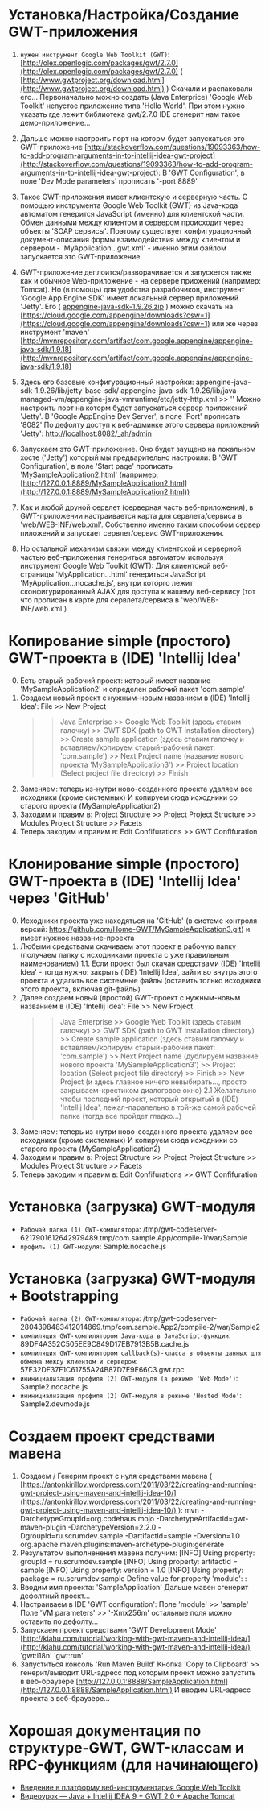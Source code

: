 Установка/Настройка/Создание GWT-приложения
===========================================
1. `нужен инструмент Google Web Toolkit (GWT)`: [http://olex.openlogic.com/packages/gwt/2.7.0](http://olex.openlogic.com/packages/gwt/2.7.0) ( [http://www.gwtproject.org/download.html](http://www.gwtproject.org/download.html) )
   Скачали и распаковали его...
   Первоначально можно создать (Java Enterprice) 'Google Web Toolkit' непустое приложение типа 'Hello World'. При этом нужно указать где лежит библиотека gwt/2.7.0
   IDE сгенерит нам такое демо-приложение...
2. Дальше можно настроить порт на которм будет запускаться это GWT-приложение [http://stackoverflow.com/questions/19093363/how-to-add-program-arguments-in-to-intellij-idea-gwt-project](http://stackoverflow.com/questions/19093363/how-to-add-program-arguments-in-to-intellij-idea-gwt-project):
   В 'GWT Configuration', в поле 'Dev Mode parameters' прописать '-port 8889'
3. Такое GWT-приложения имеет клиентскую и серверную часть.
   С помощью инструмента Google Web Toolkit (GWT) из Java-кода автоматом генерится JavaScript (именно) для клиентской части.
   Обмен данными между клиентом и сервером происходит через объекты 'SOAP сервисы'.
   Поэтому существует конфигурационный документ-описания формы взаимодействия между клиентом и сервером - 'MyApplication...gwt.xml' - именно этим файлом запускается это GWT-приложение.
4. GWT-приложение деплоится/разворачивается и запускется также как и обычное Web-приложение - на сервере приожений (например: Tomcat).
   Но (в помощь) для удобства разрабочиков, инструмент 'Google App Engine SDK' имеет локальный сервер приложений 'Jetty'. Его ( [appengine-java-sdk-1.9.26.zip](https://storage.googleapis.com/appengine-sdks/featured/appengine-java-sdk-1.9.26.zip) ) можно скачать на [https://cloud.google.com/appengine/downloads?csw=1](https://cloud.google.com/appengine/downloads?csw=1)
   или же через инструмент 'maven' [http://mvnrepository.com/artifact/com.google.appengine/appengine-java-sdk/1.9.18](http://mvnrepository.com/artifact/com.google.appengine/appengine-java-sdk/1.9.18)
5. Здесь его базовые конфигурационный настройки:
   appengine-java-sdk-1.9.26/lib/jetty-base-sdk/
   appengine-java-sdk-1.9.26/lib/java-managed-vm/appengine-java-vmruntime/etc/jetty-http.xml >> '<Set name="port"><Property name="jetty.port" default="8080" /></Set>'
   Можно настроить порт на которм будет запускаться сервер приложений 'Jetty'. В 'Google AppEngine Dev Server', в поле 'Port' прописать '8082'
   По дефолту доступ к веб-админке этого сервера приложений 'Jetty': [http://localhost:8082/_ah/admin](http://localhost:8082/_ah/admin)
6. Запускаем это GWT-приложение.
   Оно будет заущено на локальном хосте ('Jetty') который мы предварительно настроили:
   В 'GWT Configuration', в поле 'Start page' прописать 'MySampleApplication2.html'
   (например: [http://127.0.0.1:8889/MySampleApplication2.html](http://127.0.0.1:8889/MySampleApplication2.html))
   
7. Как и любой друной сервлет (серверная часть веб-приложения), в GWT-приложении настраивается карта для сервлета/сервиса в 'web/WEB-INF/web.xml'.
   Собственно именно таким способом сервер пиложений и запускает сервлет/сервис GWT-приложения.
8. Но остальной механизм связки между клиентской и серверной частью веб-приложения генериться автоматом используя инструмент Google Web Toolkit (GWT):
   Для клиентской веб-страницы 'MyApplication...html' генериться JavaScript 'MyApplication...nocache.js', внутри которго лежит сконфигурированный AJAX для доступа к нашему веб-сервису (тот что прописан в карте для сервлета/сервиса в 'web/WEB-INF/web.xml')

Копирование simple (простого) GWT-проекта в (IDE) 'Intellij Idea'
=================================================================
0. Есть старый-рабочий проект: который имеет название 'MySampleApplication2' и определен рабочий пакет 'com.sample'
1. Создаем новый проект с нужным-новым названием в (IDE) 'Intellij Idea':
   File >> New Project
   >> Java Enterprise >> Google Web Toolkit (здесь ставим галочку) >> GWT SDK (path to GWT installation directory) >> Create sample application (здесь ставим галочку и вставляем/копируем старый-рабочий пакет: 'com.sample') >> Next
   >> Project name (название нового проекта 'MySampleApplication3') >> Project location (Select project file directory) >> Finish
2. Заменяем: теперь из-нутри ново-созданного проекта удаляем все исходники (кроме системных) И копируем сюда исходники со старого проекта (MySampleApplication2)
3. Заходим и правим в:
   Project Structure >> Project
   Project Structure >> Modules
   Project Structure >> Facets
4. Теперь заходим и правим в:
   Edit Confifurations >> GWT Confifuration

Клонирование simple (простого) GWT-проекта в (IDE) 'Intellij Idea' через 'GitHub'
=================================================================================
0. Исходники проекта уже находяться на 'GitHub' (в системе контроля версий: https://github.com/Home-GWT/MySampleApplication3.git) и имеет нужное название-проекта
1. Любыми средствами скачиваем этот проект в рабочую папку (получаем папку с исходниками проекта с уже правильным наименованием)
1.1. Если проект был скачан средствами (IDE) 'Intellij Idea' - тогда нужно: закрыть (IDE) 'Intellij Idea', зайти во внутрь этого проекта и удалить все системные файлы (оставить только исходники этого проекта, включая git-файлы)
2. Далее создаем новый (простой) GWT-проект с нужным-новым названием в (IDE) 'Intellij Idea':
   File >> New Project
   >> Java Enterprise >> Google Web Toolkit (здесь ставим галочку) >> GWT SDK (path to GWT installation directory) >> Create sample application (здесь ставим галочку и вставляем/копируем старый-рабочий пакет: 'com.sample') >> Next
   >> Project name (дублируем название нового проекта 'MySampleApplication3') >> Project location (Select project file directory) >> Finish >> New Project (и здесь главное ничего невыбирать..., просто закрываем-крестиком диалоговое окно)
2.1 Желательно чтобы последний проект, который открытый в (IDE) 'Intellij Idea', лежал-паралельно в той-же самой рабочей папке (тогда все пройдет гладко...)
3. Заменяем: теперь из-нутри ново-созданного проекта удаляем все исходники (кроме системных) И копируем сюда исходники со старого проекта (MySampleApplication2)
4. Заходим и правим в:
   Project Structure >> Project
   Project Structure >> Modules
   Project Structure >> Facets
5. Теперь заходим и правим в:
   Edit Confifurations >> GWT Confifuration


Установка (загрузка) GWT-модуля
===============================
* `Рабочай папка (1) GWT-компилятора`: /tmp/gwt-codeserver-6217901612642979489.tmp/com.sample.App/compile-1/war/Sample
* `профиль (1) GWT-модуля`: Sample.nocache.js


Установка (загрузка) GWT-модуля + Bootstrapping
===============================================
* `Рабочай папка (2) GWT-компилятора`: /tmp/gwt-codeserver-2804398483412014869.tmp/com.sample.App2/compile-2/war/Sample2
* `компиляция GWT-компилятором Java-кода в JavaScript-функции`: 89DF4A352C505EE9C849D17EB7913B5B.cache.js
* `компиляция GWT-компилятором callback(s)-класса в объекты данных для обмена между клиентом и сервером`: 57F32DF37F1C61755A24B87D7E9E66C3.gwt.rpc
* `ининициализация профиля (2) GWT-модуля (в режиме 'Web Mode')`: Sample2.nocache.js
* `ининициализация профиля (2) GWT-модуля в режиме 'Hosted Mode'`: Sample2.devmode.js


Создаем проект средствами мавена
================================
1. Создаем / Генерим проект с нуля средствами мавена ( [https://antonkirillov.wordpress.com/2011/03/22/creating-and-running-gwt-project-using-maven-and-intellij-idea-10/](https://antonkirillov.wordpress.com/2011/03/22/creating-and-running-gwt-project-using-maven-and-intellij-idea-10/) ):
   mvn -DarchetypeGroupId=org.codehaus.mojo -DarchetypeArtifactId=gwt-maven-plugin -DarchetypeVersion=2.2.0 -DgroupId=ru.scrumdev.sample -DartifactId=sample -Dversion=1.0 org.apache.maven.plugins:maven-archetype-plugin:generate
2. Результатом выполненения мавена получим:
[INFO] Using property: groupId = ru.scrumdev.sample
[INFO] Using property: artifactId = sample
[INFO] Using property: version = 1.0
[INFO] Using property: package = ru.scrumdev.sample
Define value for property 'module': : 
3. Вводим имя проекта: 'SampleApplication'
   Дальше мавен сгенерит дефолтный проект...
4. Настраиваем в IDE 'GWT configuration':
   Поле 'module' >> 'sample'
   Поле 'VM parameters' >> '-Xmx256m'
   остальные поля можно оставить по дефолту...
5. Запускаем проект средствами 'GWT Development Mode' [http://kiahu.com/tutorial/working-with-gwt-maven-and-intellij-idea/](http://kiahu.com/tutorial/working-with-gwt-maven-and-intellij-idea/)
   'gwt:i18n'
   'gwt:run'
6. Запуститься консоль 'Run Maven Build'
   Кнопка 'Copy to Clipboard' >> генерит/выводит URL-адресс под которым проект можно запустить в веб-браузере [http://127.0.0.1:8888/SampleApplication.html](http://127.0.0.1:8888/SampleApplication.html)
   И вводим URL-адресс проекта в веб-браузере...


Хорошая документация по структуре-GWT, GWT-классам и RPC-функциям (для начинающего)
=================================================================
* [Введение в платформу веб-инструментария Google Web Toolkit](https://netbeans.org/kb/74/web/quickstart-webapps-gwt_ru.html)
* [Видеоурок — Java + Intellij IDEA 9 + GWT 2.0 + Apache Tomcat](http://habrahabr.ru/post/87728/)

